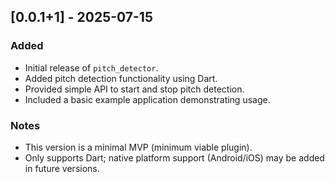 ## [0.0.1+1] - 2025-07-15

### Added
- Initial release of `pitch_detector`.
- Added pitch detection functionality using Dart.
- Provided simple API to start and stop pitch detection.
- Included a basic example application demonstrating usage.

### Notes
- This version is a minimal MVP (minimum viable plugin).
- Only supports Dart; native platform support (Android/iOS) may be added in future versions.
